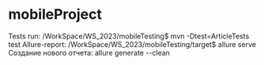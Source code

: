 # mobileProject
Tests run:
/WorkSpace/WS_2023/mobileTesting$ mvn -Dtest=ArticleTests test
Allure-report:
/WorkSpace/WS_2023/mobileTesting/target$ allure serve
Создание нового отчета:
allure generate --clean

